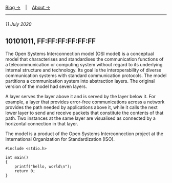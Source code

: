 [Blog →](../blog.md)
&nbsp;&nbsp;&nbsp;|&nbsp;&nbsp;&nbsp;
[About →](../README.md)

---

###### 11 July 2020
## 10101011, FF:FF:FF:FF:FF:FF

The Open Systems Interconnection model (OSI model) is a conceptual model that characterises and standardises the communication functions of a telecommunication or computing system without regard to its underlying internal structure and technology. Its goal is the interoperability of diverse communication systems with standard communication protocols. The model partitions a communication system into abstraction layers. The original version of the model had seven layers.

A layer serves the layer above it and is served by the layer below it. For example, a layer that provides error-free communications across a network provides the path needed by applications above it, while it calls the next lower layer to send and receive packets that constitute the contents of that path. Two instances at the same layer are visualised as connected by a horizontal connection in that layer.

The model is a product of the Open Systems Interconnection project at the International Organization for Standardization (ISO).

```
#include <stdio.h>

int main()
{
	printf("hello, world\n");
	return 0;
}
```
